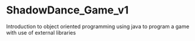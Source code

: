# ShadowDance_Game_v1
Introduction to object oriented programming using java to program a game with use of external libraries
